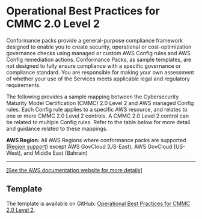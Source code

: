 # Operational Best Practices for CMMC 2\.0 Level 2<a name="operational-best-practices-for-cmmc_2.0_level_2"></a>

Conformance packs provide a general\-purpose compliance framework designed to enable you to create security, operational or cost\-optimization governance checks using managed or custom AWS Config rules and AWS Config remediation actions\. Conformance Packs, as sample templates, are not designed to fully ensure compliance with a specific governance or compliance standard\. You are responsible for making your own assessment of whether your use of the Services meets applicable legal and regulatory requirements\.

 The following provides a sample mapping between the Cybersecurity Maturity Model Certification \(CMMC\) 2\.0 Level 2 and AWS managed Config rules\. Each Config rule applies to a specific AWS resource, and relates to one or more CMMC 2\.0 Level 2 controls\. A CMMC 2\.0 Level 2 control can be related to multiple Config rules\. Refer to the table below for more detail and guidance related to these mappings\.

**AWS Region:** All AWS Regions where conformance packs are supported \([Region support](https://docs.aws.amazon.com/config/latest/developerguide/conformance-packs.html#conformance-packs-regions)\) except AWS GovCloud \(US\-East\), AWS GovCloud \(US\-West\), and Middle East \(Bahrain\)


****  
[\[See the AWS documentation website for more details\]](http://docs.aws.amazon.com/config/latest/developerguide/operational-best-practices-for-cmmc_2.0_level_2.html)

## Template<a name="cmmc_2.0_level_2-conformance-pack-sample"></a>

The template is available on GitHub: [Operational Best Practices for CMMC 2\.0 Level 2](https://github.com/awslabs/aws-config-rules/blob/master/aws-config-conformance-packs/Operational-Best-Practices-for-CMMC-2.0-Level-2.yaml)\.